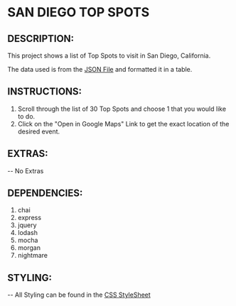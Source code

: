 # SAN DIEGO TOP SPOTS

## **DESCRIPTION:**

This project shows a list of Top Spots to visit in San Diego, California.

The data used is from the [JSON File](data.json) and formatted it in a table.

## **INSTRUCTIONS:**

1. Scroll through the list of 30 Top Spots and choose 1 that you would like to do.
2. Click on the "Open in Google Maps" Link to get the exact location of the desired event.

## **EXTRAS:**

-- No Extras

## **DEPENDENCIES:**

1. chai
2. express
3. jquery
4. lodash
5. mocha
6. morgan
7. nightmare

## **STYLING:**

-- All Styling can be found in the [CSS StyleSheet](styles.css)
